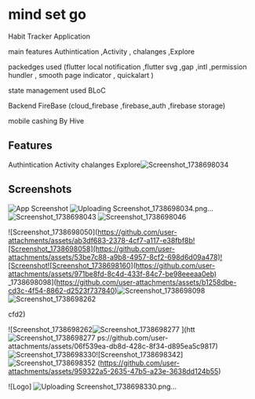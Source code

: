 
# mind set go

Habit Tracker Application

main features Authintication ,Activity , chalanges ,Explore 

packedges used (flutter local notification ,flutter svg ,gap ,intl ,permission hundler , smooth page indicator , quickalart )

state management  used BLoC 

Backend   FireBase (cloud_firebase ,firebase_auth ,firebase storage)

mobile cashing By Hive



## Features

Authintication Activity
chalanges
Explore![Screenshot_1738698034](https://github.com/user-attachments/assets/a46aee58-5499-4d3d-a6a2-c567c426faf0)




## Screenshots

![App Screenshot](https://via.placeholder.com/468x300?text=App+Screenshot+Here)
![Uploading Screenshot_1738698034.png…]()
![Screenshot_1738698043](https://github.com/user-attachments/assets/3c6bdc7c-aabe-47bc-ad51-92f77a56fb77)
![Screenshot_1738698046](https://github.com/user-attachments/assets/a4403c6f-7aa2-40c4-8185-dfe23b449f96)

![Screenshot_1738698050](https://github.com/user-attachments/assets/ab3df683-2378-4cf7-a117-e38fbf8b![Screenshot_1738698058](https://github.com/user-attachments/assets/53be7c88-a9b8-4957-8cf2-698d6d09a478)![Screenshot![Screenshot_1738698160](https://github.com/user-attachments/assets/971be8fd-8c4d-433f-84c7-be98eeeaa0eb)
_1738698098](https://github.com/user-attachments/assets/b1258dbe-cd3c-4f54-8862-d2523f737840)![Screenshot_1738698098](https://github.com/user-attachments/assets/ed7ddd45-6ff7-47a7-8a7c-bed3cfef9664)
![Screenshot_1738698262](https://github.com/user-attachments/assets/d30916ef-5798-4daf-86ff-a5ef9933d588)


cfd2)

![Screenshot_1738698262![Screenshot_1738698277](https://github.com/user-attachments/assets/667bd1a3-ea14-4e3c-9177-820562fda816)
](htt![Screenshot_1738698277](https://github.com/user-attachments/assets/b218ab20-3834-4be7-8948-2a4d814a270c)
ps://github.com/user-attachments/assets/06f539ea-db8d-428c-8f34-d895ea5c9817)
![Screenshot_1738698330](https://github.com/user-attachments/assets/788b9fce-53fe-4187-8875-e79f7d1e6e11)![Screenshot_1738698342]![Screenshot_1738698352](https://github.com/user-attachments/assets/5679fbe8-890e-4eae-82d0-2ab09eefed5f)
(https://github.com/user-attachments/assets/959322a5-2635-47b5-a23e-3638dd124b55)



![Logo]
![Uploading Screenshot_1738698330.png…]()

